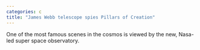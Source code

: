 ```yaml
---
categories: c
title: "James Webb telescope spies Pillars of Creation"
---
```

One of the most famous scenes in the cosmos is viewed by the new, Nasa-led super space observatory.